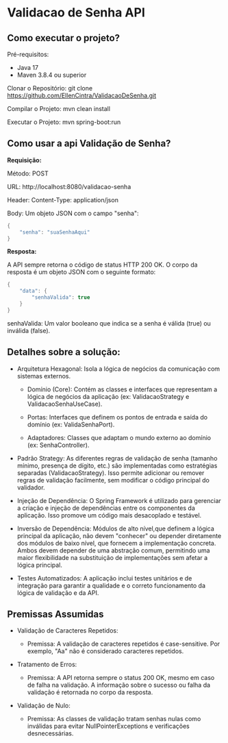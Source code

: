 # Validacao de Senha API

## Como executar o projeto?

Pré-requisitos:
- Java 17
- Maven 3.8.4 ou superior

Clonar o Repositório:
git clone https://github.com/EllenCintra/ValidacaoDeSenha.git

Compilar o Projeto:
mvn clean install

Executar o Projeto:
mvn spring-boot:run

## Como usar a api Validação de Senha?
__Requisição:__

Método: POST

URL: http://localhost:8080/validacao-senha

Header: Content-Type: application/json

Body: Um objeto JSON com o campo "senha":
```c#
{
    "senha": "suaSenhaAqui"
}
```
__Resposta:__

A API sempre retorna o código de status HTTP 200 OK. O corpo da resposta é um objeto JSON com o seguinte formato:
```c#
{
    "data": {
        "senhaValida": true
    }
}
```
senhaValida: Um valor booleano que indica se a senha é válida (true) ou inválida (false).

## Detalhes sobre a solução:

- Arquitetura Hexagonal: Isola a lógica de negócios da comunicação com sistemas externos.

    - Domínio (Core): Contém as classes e interfaces que representam a lógica de negócios da aplicação (ex: ValidacaoStrategy e ValidacaoSenhaUseCase).

    - Portas: Interfaces que definem os pontos de entrada e saída do domínio (ex: ValidaSenhaPort).

    - Adaptadores: Classes que adaptam o mundo externo ao domínio (ex: SenhaController).

- Padrão Strategy: As diferentes regras de validação de senha (tamanho mínimo, presença de dígito, etc.) são implementadas como estratégias separadas (ValidacaoStrategy). Isso permite adicionar ou remover regras de validação facilmente, sem modificar o código principal do validador.

- Injeção de Dependência: O Spring Framework é utilizado para gerenciar a criação e injeção de dependências entre os componentes da aplicação. Isso promove um código mais desacoplado e testável.

- Inversão de Dependência: Módulos de alto nível,que definem a lógica principal da aplicação, não devem "conhecer" ou depender diretamente dos módulos de baixo nível, que fornecem a implementação concreta. Ambos devem depender de uma abstração comum, permitindo uma maior flexibilidade na substituição de implementações sem afetar a lógica principal.

- Testes Automatizados: A aplicação inclui testes unitários e de integração para garantir a qualidade e o correto funcionamento da lógica de validação e da API.


## Premissas Assumidas

- Validação de Caracteres Repetidos:

    - Premissa: A validação de caracteres repetidos é case-sensitive. Por exemplo, "Aa" não é considerado caracteres repetidos.

- Tratamento de Erros:

    - Premissa: A API retorna sempre o status 200 OK, mesmo em caso de falha na validação. A informação sobre o sucesso ou falha da validação é retornada no corpo da resposta.

- Validação de Nulo:

    - Premissa: As classes de validação tratam senhas nulas como inválidas para evitar NullPointerExceptions e verificações desnecessárias.
